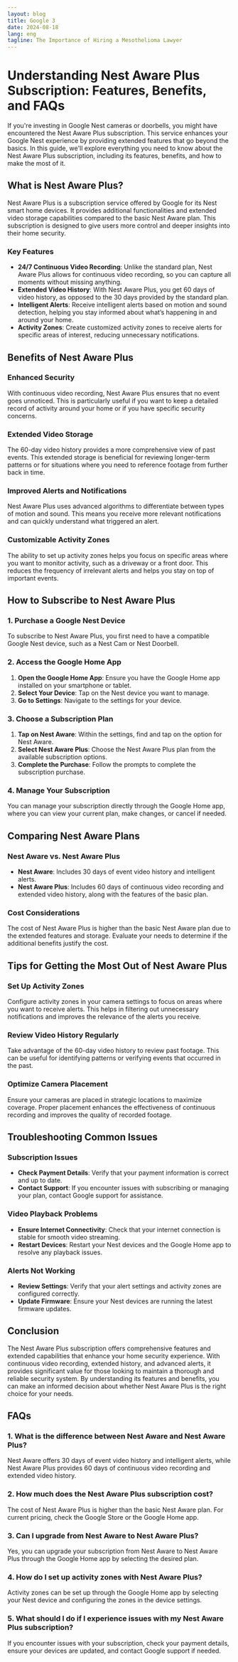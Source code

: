```yaml
---
layout: blog
title: Google 3
date: 2024-08-18
lang: eng
tagline: The Importance of Hiring a Mesothelioma Lawyer
---
```

<script async src="https://pagead2.googlesyndication.com/pagead/js/adsbygoogle.js?client=ca-pub-8370893026371321"
     crossorigin="anonymous"></script>
<!-- Display 2 -->
<ins class="adsbygoogle"
     style="display:block"
     data-ad-client="ca-pub-8370893026371321"
     data-ad-slot="4101050007"
     data-ad-format="auto"
     data-full-width-responsive="true"></ins>
<script>
     (adsbygoogle = window.adsbygoogle || []).push({});
</script>


# **Understanding Nest Aware Plus Subscription: Features, Benefits, and FAQs**

If you're investing in Google Nest cameras or doorbells, you might have encountered the Nest Aware Plus subscription. This service enhances your Google Nest experience by providing extended features that go beyond the basics. In this guide, we'll explore everything you need to know about the Nest Aware Plus subscription, including its features, benefits, and how to make the most of it.

## **What is Nest Aware Plus?**

Nest Aware Plus is a subscription service offered by Google for its Nest smart home devices. It provides additional functionalities and extended video storage capabilities compared to the basic Nest Aware plan. This subscription is designed to give users more control and deeper insights into their home security.

### **Key Features**

- **24/7 Continuous Video Recording**: Unlike the standard plan, Nest Aware Plus allows for continuous video recording, so you can capture all moments without missing anything.
- **Extended Video History**: With Nest Aware Plus, you get 60 days of video history, as opposed to the 30 days provided by the standard plan.
- **Intelligent Alerts**: Receive intelligent alerts based on motion and sound detection, helping you stay informed about what’s happening in and around your home.
- **Activity Zones**: Create customized activity zones to receive alerts for specific areas of interest, reducing unnecessary notifications.

## **Benefits of Nest Aware Plus**

### **Enhanced Security**

With continuous video recording, Nest Aware Plus ensures that no event goes unnoticed. This is particularly useful if you want to keep a detailed record of activity around your home or if you have specific security concerns.

### **Extended Video Storage**

The 60-day video history provides a more comprehensive view of past events. This extended storage is beneficial for reviewing longer-term patterns or for situations where you need to reference footage from further back in time.

### **Improved Alerts and Notifications**

Nest Aware Plus uses advanced algorithms to differentiate between types of motion and sound. This means you receive more relevant notifications and can quickly understand what triggered an alert.

### **Customizable Activity Zones**

The ability to set up activity zones helps you focus on specific areas where you want to monitor activity, such as a driveway or a front door. This reduces the frequency of irrelevant alerts and helps you stay on top of important events.

## **How to Subscribe to Nest Aware Plus**

### **1. Purchase a Google Nest Device**

To subscribe to Nest Aware Plus, you first need to have a compatible Google Nest device, such as a Nest Cam or Nest Doorbell.

### **2. Access the Google Home App**

1. **Open the Google Home App**: Ensure you have the Google Home app installed on your smartphone or tablet.
2. **Select Your Device**: Tap on the Nest device you want to manage.
3. **Go to Settings**: Navigate to the settings for your device.

### **3. Choose a Subscription Plan**

1. **Tap on Nest Aware**: Within the settings, find and tap on the option for Nest Aware.
2. **Select Nest Aware Plus**: Choose the Nest Aware Plus plan from the available subscription options.
3. **Complete the Purchase**: Follow the prompts to complete the subscription purchase.

### **4. Manage Your Subscription**

You can manage your subscription directly through the Google Home app, where you can view your current plan, make changes, or cancel if needed.

## **Comparing Nest Aware Plans**

### **Nest Aware vs. Nest Aware Plus**

- **Nest Aware**: Includes 30 days of event video history and intelligent alerts.
- **Nest Aware Plus**: Includes 60 days of continuous video recording and extended video history, along with the features of the basic plan.

### **Cost Considerations**

The cost of Nest Aware Plus is higher than the basic Nest Aware plan due to the extended features and storage. Evaluate your needs to determine if the additional benefits justify the cost.

## **Tips for Getting the Most Out of Nest Aware Plus**

### **Set Up Activity Zones**

Configure activity zones in your camera settings to focus on areas where you want to receive alerts. This helps in filtering out unnecessary notifications and improves the relevance of the alerts you receive.

### **Review Video History Regularly**

Take advantage of the 60-day video history to review past footage. This can be useful for identifying patterns or verifying events that occurred in the past.

### **Optimize Camera Placement**

Ensure your cameras are placed in strategic locations to maximize coverage. Proper placement enhances the effectiveness of continuous recording and improves the quality of recorded footage.

## **Troubleshooting Common Issues**

### **Subscription Issues**

- **Check Payment Details**: Verify that your payment information is correct and up to date.
- **Contact Support**: If you encounter issues with subscribing or managing your plan, contact Google support for assistance.

### **Video Playback Problems**

- **Ensure Internet Connectivity**: Check that your internet connection is stable for smooth video streaming.
- **Restart Devices**: Restart your Nest devices and the Google Home app to resolve any playback issues.

### **Alerts Not Working**

- **Review Settings**: Verify that your alert settings and activity zones are configured correctly.
- **Update Firmware**: Ensure your Nest devices are running the latest firmware updates.

## **Conclusion**

The Nest Aware Plus subscription offers comprehensive features and extended capabilities that enhance your home security experience. With continuous video recording, extended history, and advanced alerts, it provides significant value for those looking to maintain a thorough and reliable security system. By understanding its features and benefits, you can make an informed decision about whether Nest Aware Plus is the right choice for your needs.

## **FAQs**

### **1. What is the difference between Nest Aware and Nest Aware Plus?**

Nest Aware offers 30 days of event video history and intelligent alerts, while Nest Aware Plus provides 60 days of continuous video recording and extended video history.

### **2. How much does the Nest Aware Plus subscription cost?**

The cost of Nest Aware Plus is higher than the basic Nest Aware plan. For current pricing, check the Google Store or the Google Home app.

### **3. Can I upgrade from Nest Aware to Nest Aware Plus?**

Yes, you can upgrade your subscription from Nest Aware to Nest Aware Plus through the Google Home app by selecting the desired plan.

### **4. How do I set up activity zones with Nest Aware Plus?**

Activity zones can be set up through the Google Home app by selecting your Nest device and configuring the zones in the device settings.

### **5. What should I do if I experience issues with my Nest Aware Plus subscription?**

If you encounter issues with your subscription, check your payment details, ensure your devices are updated, and contact Google support if needed.